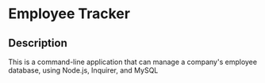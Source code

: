 # Employee Tracker

## Description

This is a command-line application that can manage a company's employee database, using Node.js, Inquirer, and MySQL
